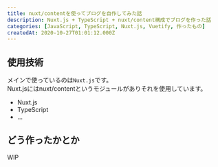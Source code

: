 ```yaml
---
title: nuxt/contentを使ってブログを自作してみた話
description: Nuxt.js + TypeScript + nuxt/content構成でブログを作った話
categories: [JavaScript, TypeScript, Nuxt.js, Vuetify, 作ったもの]
createdAt: 2020-10-27T01:01:12.000Z
---
```


## 使用技術

メインで使っているのは`Nuxt.js`です。  
Nuxt.jsにはnuxt/contentというモジュールがありそれを使用しています。

- Nuxt.js
- TypeScript
- ...

## どう作ったかとか

WIP
